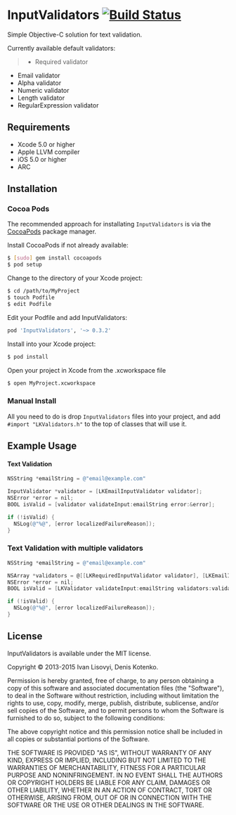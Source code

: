 # InputValidators [![Build Status](https://travis-ci.org/kshin/InputValidators.png?branch=master)](https://travis-ci.org/kshin/InputValidators)

Simple Objective-C solution for text validation.

Currently available default validators:

> * Required validator
* Email validator
* Alpha validator
* Numeric validator
* Length validator
* RegularExpression validator

## Requirements
* Xcode 5.0 or higher
* Apple LLVM compiler
* iOS 5.0 or higher
* ARC

## Installation

### Cocoa Pods 

The recommended approach for installating `InputValidators` is via the [CocoaPods](http://cocoapods.org/) package manager.

Install CocoaPods if not already available:

``` bash
$ [sudo] gem install cocoapods
$ pod setup
```

Change to the directory of your Xcode project:

``` bash
$ cd /path/to/MyProject
$ touch Podfile
$ edit Podfile
```

Edit your Podfile and add InputValidators:

``` bash
pod 'InputValidators', '~> 0.3.2'
```

Install into your Xcode project:

``` bash
$ pod install
```

Open your project in Xcode from the .xcworkspace file

``` bash
$ open MyProject.xcworkspace
```

### Manual Install

All you need to do is drop `InputValidators` files into your project, and add `#import "LKValidators.h"` to the top of classes that will use it.

## Example Usage

#### Text Validation 

``` objective-c
NSString *emailString = @"email@example.com"

InputValidator *validator = [LKEmailInputValidator validator];
NSError *error = nil;
BOOL isValid = [validator validateInput:emailString error:&error];

if (!isValid) {
  NSLog(@"%@", [error localizedFailureReason]);
}
```

### Text Validation with multiple validators

``` objective-c
NSString *emailString = @"email@example.com"

NSArray *validators = @[[LKRequiredInputValidator validator], [LKEmailInputValidator validator]];
NSError *error = nil;
BOOL isValid = [LKValidator validateInput:emailString validators:validators error:&error];

if (!isValid) {
  NSLog(@"%@", [error localizedFailureReason]);
}
```

## License

InputValidators is available under the MIT license.

Copyright © 2013-2015 Ivan Lisovyi, Denis Kotenko.

Permission is hereby granted, free of charge, to any person obtaining a copy of this software and associated documentation files (the "Software"), to deal in the Software without restriction, including without limitation the rights to use, copy, modify, merge, publish, distribute, sublicense, and/or sell copies of the Software, and to permit persons to whom the Software is furnished to do so, subject to the following conditions:

The above copyright notice and this permission notice shall be included in all copies or substantial portions of the Software.

THE SOFTWARE IS PROVIDED "AS IS", WITHOUT WARRANTY OF ANY KIND, EXPRESS OR IMPLIED, INCLUDING BUT NOT LIMITED TO THE WARRANTIES OF MERCHANTABILITY, FITNESS FOR A PARTICULAR PURPOSE AND NONINFRINGEMENT. IN NO EVENT SHALL THE AUTHORS OR COPYRIGHT HOLDERS BE LIABLE FOR ANY CLAIM, DAMAGES OR OTHER LIABILITY, WHETHER IN AN ACTION OF CONTRACT, TORT OR OTHERWISE, ARISING FROM, OUT OF OR IN CONNECTION WITH THE SOFTWARE OR THE USE OR OTHER DEALINGS IN THE SOFTWARE.


